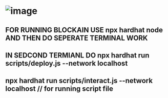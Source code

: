 # ![image](https://github.com/user-attachments/assets/c75464bf-c3e6-4d24-92cf-9bf043c56669)


## FOR RUNNING BLOCKAIN USE npx hardhat node  AND THEN DO SEPERATE TERMINAL WORK
## IN SEDCOND TERMIANL DO npx hardhat run scripts/deploy.js --network localhost
## npx hardhat run scripts/interact.js --network localhost // for running script file

